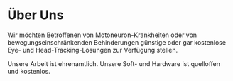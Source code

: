 # Über Uns

Wir möchten Betroffenen von Motoneuron-Krankheiten oder von bewegungseinschränkenden Behinderungen günstige oder gar kostenlose Eye- und Head-Tracking-Lösungen zur Verfügung stellen.

Unsere Arbeit ist ehrenamtlich. Unsere Soft- und Hardware ist quelloffen und kostenlos.
